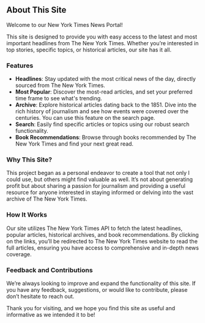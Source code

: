 ## About This Site

Welcome to our New York Times News Portal!

This site is designed to provide you with easy access to the latest and most important headlines from The New York Times. Whether you’re interested in top stories, specific topics, or historical articles, our site has it all.

### Features

- **Headlines**: Stay updated with the most critical news of the day, directly sourced from The New York Times.
- **Most Popular**: Discover the most-read articles, and set your preferred time frame to see what's trending.
- **Archive**: Explore historical articles dating back to the 1851. Dive into the rich history of journalism and see how events were covered over the centuries. You can use this feature on the search page.
- **Search**: Easily find specific articles or topics using our robust search functionality.
- **Book Recommendations**: Browse through books recommended by The New York Times and find your next great read.

### Why This Site?

This project began as a personal endeavor to create a tool that not only I could use, but others might find valuable as well. It’s not about generating profit but about sharing a passion for journalism and providing a useful resource for anyone interested in staying informed or delving into the vast archive of The New York Times.

### How It Works

Our site utilizes The New York Times API to fetch the latest headlines, popular articles, historical archives, and book recommendations. By clicking on the links, you’ll be redirected to The New York Times website to read the full articles, ensuring you have access to comprehensive and in-depth news coverage.

### Feedback and Contributions

We’re always looking to improve and expand the functionality of this site. If you have any feedback, suggestions, or would like to contribute, please don’t hesitate to reach out.

Thank you for visiting, and we hope you find this site as useful and informative as we intended it to be!
